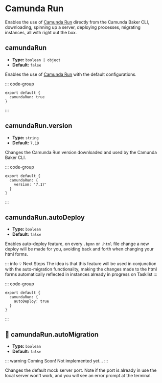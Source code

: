 # Camunda Run
Enables the use of [Camunda Run](https://docs.camunda.org/manual/7.19/user-guide/camunda-bpm-run/) directly from the Camunda Baker CLI, downloading, spinning up a server, deploying processes, migrating instances, all with right out the box.

## camundaRun
- **Type:** `boolean | object`
- **Default:** `false`

Enables the use of [Camunda Run](https://docs.camunda.org/manual/7.19/user-guide/camunda-bpm-run/) with the default configurations.

::: code-group
```js{2} [camunda.config.js]
export default {
  camundaRun: true
}
```
:::

## camundaRun.version
- **Type:** `string`
- **Default:** `7.19`

Changes the Camunda Run version downloaded and used by the Camunda Baker CLI.

::: code-group
```js{3} [camunda.config.js]
export default {
  camundaRun: {
    version: '7.17'
  }
}
```
:::

## camundaRun.autoDeploy
- **Type:** `boolean`
- **Default:** `false`

Enables auto-deploy feature, on every `.bpmn` or `.html` file change a new deploy will be made for you, avoiding back and forth when changing your html forms.

::: info 💡 Next Steps
The idea is that this feature will be used in conjunction with the auto-migration functionality, making the changes made to the html forms automatically reflected in instances already in progress on Tasklist
:::

::: code-group
```js{3} [camunda.config.js]
export default {
  camundaRun: {
    autoDeploy: true
  }
}
```
:::

## 🌱 camundaRun.autoMigration
- **Type:** `boolean`
- **Default:** `false`

::: warning Coming Soon!
Not implemented yet...
:::

Changes the default mock server port. Note if the port is already in use the local server won't work, and you will see an error prompt at the terminal.
